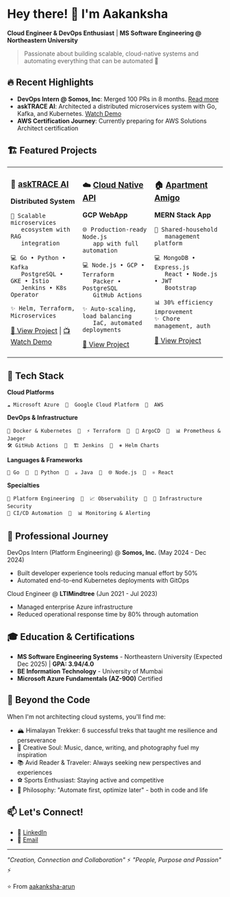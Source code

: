 # Hey there! 👋 I'm Aakanksha

**Cloud Engineer & DevOps Enthusiast** | **MS Software Engineering @ Northeastern University**

> Passionate about building scalable, cloud-native systems and automating everything that can be automated 🚀

## 🔥 Recent Highlights

- **DevOps Intern @ Somos, Inc**: Merged 100 PRs in 8 months. [Read more](https://www.linkedin.com/feed/update/urn:li:activity:7330795596066287616/)
- **askTRACE AI**: Architected a distributed microservices system with Go, Kafka, and Kubernetes. [Watch Demo](https://www.youtube.com/watch?v=VntctukuTwA)
- **AWS Certification Journey**: Currently preparing for AWS Solutions Architect certification

## 🏗️ Featured Projects

<div align="center">
<table>
<tr>
<td width="33%" valign="top">

### 🤖 [askTRACE AI](https://github.com/cyse7125-sp25-team03)
**Distributed System**
```
🎯 Scalable microservices 
   ecosystem with RAG 
   integration

💻 Go • Python • Kafka
   PostgreSQL • GKE • Istio
   Jenkins • K8s Operator

✨ Helm, Terraform, Microservices
```
[🔗 View Project](https://github.com/cyse7125-sp25-team03) | [📺 Watch Demo](https://www.youtube.com/watch?v=VntctukuTwA)

</td>
<td width="33%" valign="top">

### ☁️ [Cloud Native API](https://github.com/alijahh7)
**GCP WebApp**
```
🌐 Production-ready Node.js 
   app with full automation

💻 Node.js • GCP • Terraform
   Packer • PostgreSQL
   GitHub Actions

✨ Auto-scaling, load balancing
   IaC, automated deployments
```
[🔗 View Project](https://github.com/alijahh7)

</td>
<td width="33%" valign="top">

### 🏠 [Apartment Amigo](https://github.com/RupeshRokade16/apartment-amigo)
**MERN Stack App**
```
🏡 Shared-household 
   management platform

💻 MongoDB • Express.js
   React • Node.js • JWT
   Bootstrap

📊 30% efficiency improvement
✨ Chore management, auth
```
[🔗 View Project](https://github.com/RupeshRokade16/apartment-amigo)

</td>
</tr>
</table>
</div>
  

## 🚀 Tech Stack

**Cloud Platforms**
```
☁️ Microsoft Azure  🔹  Google Cloud Platform  🔹  AWS
```

**DevOps & Infrastructure**
```
🐳 Docker & Kubernetes  🔹  ⚡ Terraform  🔹  🔄 ArgoCD  🔹  📊 Prometheus & Jaeger
🛠️ GitHub Actions  🔹  🏗️ Jenkins  🔹  ⎈ Helm Charts
```

**Languages & Frameworks**
```
🐹 Go  🔹  🐍 Python  🔹  ☕ Java  🔹  🌐 Node.js  🔹  ⚛️ React
```

**Specialties**
```
🎯 Platform Engineering  🔹  📈 Observability  🔹  🔐 Infrastructure Security
🔄 CI/CD Automation  🔹  📊 Monitoring & Alerting
```

## 💼 Professional Journey

DevOps Intern (Platform Engineering) @ **Somos, Inc.** (May 2024 - Dec 2024)
- Built developer experience tools reducing manual effort by 50%
- Automated end-to-end Kubernetes deployments with GitOps

Cloud Engineer @ **LTIMindtree** (Jun 2021 - Jul 2023)
- Managed enterprise Azure infrastructure
- Reduced operational response time by 80% through automation


## 🎓 Education & Certifications

- **MS Software Engineering Systems** - Northeastern University (Expected Dec 2025) | **GPA: 3.94/4.0**
- **BE Information Technology** - University of Mumbai
- **Microsoft Azure Fundamentals (AZ-900)** Certified

## 🌟 Beyond the Code
When I'm not architecting cloud systems, you'll find me:

- 🏔️ Himalayan Trekker: 6 successful treks that taught me resilience and perseverance
- 🎵 Creative Soul: Music, dance, writing, and photography fuel my inspiration
- 📚 Avid Reader & Traveler: Always seeking new perspectives and experiences
- ⚽ Sports Enthusiast: Staying active and competitive
- 🔧 Philosophy: "Automate first, optimize later" - both in code and life

## 📫 Let's Connect!

- 💼 [LinkedIn](https://www.linkedin.com/in/desaiaakanksha8/)
- 📧 [Email](mailto:aakanksha.d2024@gmail.com)

---

*"Creation, Connection and Collaboration"* ⚡
*"People, Purpose and Passion"* ⚡

⭐️ From [aakanksha-arun](https://github.com/aakanksha-arun)
